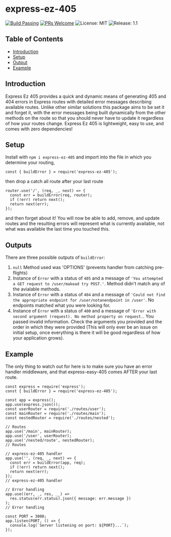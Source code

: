 # express-ez-405

[![Build Passing](https://img.shields.io/badge/build-passing-blue)](https://github.com/Justinlkirk/express-ez-405-tests)
[![PRs Welcome](https://img.shields.io/badge/PRs-welcome-brightgreen.svg)](https://github.com/Justinlkirk/express-ez-405)
![License: MIT](https://img.shields.io/badge/License-MIT-yellow.svg)
![Release: 1.1](https://img.shields.io/badge/Release-1.1-orange)

## Table of Contents

- [Introduction](#introduction)
- [Setup](#setup)
- [Output](#output)
- [Example](#example)

## Introduction

Express Ez 405 provides a quick and dynamic means of generating 405 and 404 errors in Express routes with detailed error messages describing available routes. Unlike other similar solutions this package aims to be set it and forget it, with the error messages being built dynamically from the other methods on the route so that you should never have to update it regardless of how your routes change. Express Ez 405 is lightweight, easy to use, and comes with zero dependencies!

## Setup

Install with `npm i express-ez-405` and import into the file in which you determine your routing,

```
const { buildError } = require('express-ez-405');
```

then drop a catch all route after your last route

```
router.use('/', (req, _, next) => {
  const err = buildError(req, router);
  if (!err) return next();
  return next(err);
});
```

and then forget about it! You will now be able to add, remove, and update routes and the resulting errors will represent what is currently available, not what was available the last time you touched this.

## Outputs

There are three possible outputs of `buildError`:

1. `null` Method used was 'OPTIONS' (prevents handler from catching pre-flights)
2. Instance of `Error` with a status of `405` and a message of `'You attempted a GET request to /user/makead try POST.'`. Method didn't match any of the avialable methods.
3. Instance of `Error` with a status of `404` and a message of `'Could not find the appropriate endpoint for /user/notanendpoint in /user'`. No endpoints matched what you were looking for.
4. Instance of `Error` with a status of `400` and a message of `'Error with second argument (request). No method property on request.`. You passed invalid information. Check the arguments you provided and the order in which they were provided (This will only ever be an issue on initial setup, once everything is there it will be good regardless of how your application grows).

## Example

The only thing to watch out for here is to make sure you have an error handler middleware, and that express-easy-405 comes AFTER your last route.

```
const express = require('express');
const { buildError } = require('express-ez-405');

const app = express();
app.use(express.json());
const userRouter = require('./routes/user');
const mainRouter = require('./routes/main');
const nestedRouter = require('./routes/nested');

// Routes
app.use('/main', mainRouter);
app.use('/user', userRouter);
app.use('/nested/route', nestedRouter);
// Routes

// express-ez-405 handler
app.use('', (req, _, next) => {
  const err = buildError(app, req);
  if (!err) return next();
  return next(err);
});
// express-ez-405 handler

// Error handling
app.use((err, _, res, __) =>
  res.status(err.status).json({ message: err.message })
);
// Error handling

const PORT = 3000;
app.listen(PORT, () => {
  console.log(`Server listening on port: ${PORT}...`);
});
```
